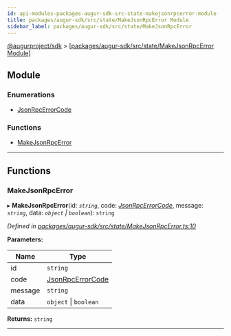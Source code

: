 ```yaml
---
id: api-modules-packages-augur-sdk-src-state-makejsonrpcerror-module
title: packages/augur-sdk/src/state/MakeJsonRpcError Module
sidebar_label: packages/augur-sdk/src/state/MakeJsonRpcError
---
```


[@augurproject/sdk](api-readme.md) > [[packages/augur-sdk/src/state/MakeJsonRpcError Module]](api-modules-packages-augur-sdk-src-state-makejsonrpcerror-module.md)

## Module

### Enumerations

* [JsonRpcErrorCode](api-enums-packages-augur-sdk-src-state-makejsonrpcerror-jsonrpcerrorcode.md)

### Functions

* [MakeJsonRpcError](api-modules-packages-augur-sdk-src-state-makejsonrpcerror-module.md#makejsonrpcerror)

---

## Functions

<a id="makejsonrpcerror"></a>

###  MakeJsonRpcError

▸ **MakeJsonRpcError**(id: *`string`*, code: *[JsonRpcErrorCode](api-enums-packages-augur-sdk-src-state-makejsonrpcerror-jsonrpcerrorcode.md)*, message: *`string`*, data: *`object` \| `boolean`*): `string`

*Defined in [packages/augur-sdk/src/state/MakeJsonRpcError.ts:10](https://github.com/AugurProject/augur/blob/bae2172ca0/packages/augur-sdk/src/state/MakeJsonRpcError.ts#L10)*

**Parameters:**

| Name | Type |
| ------ | ------ |
| id | `string` |
| code | [JsonRpcErrorCode](api-enums-packages-augur-sdk-src-state-makejsonrpcerror-jsonrpcerrorcode.md) |
| message | `string` |
| data | `object` \| `boolean` |

**Returns:** `string`

___

